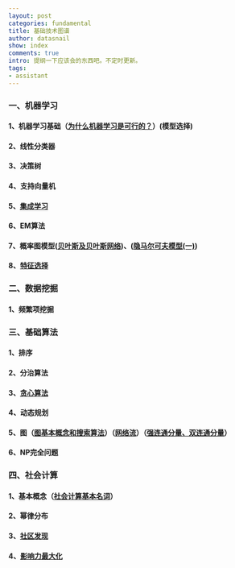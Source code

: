 ```yaml
---
layout: post
categories: fundamental
title: 基础技术图谱
author: datasnail
show: index
comments: true
intro: 提纲一下应该会的东西吧。不定时更新。
tags:
- assistant
---
```


### 一、机器学习 
#### 1、机器学习基础（[为什么机器学习是可行的？](/fundamental/2017/12/02/y_machine_learning_works.html)）(模型选择)
#### 2、线性分类器
#### 3、决策树
#### 4、支持向量机
#### 5、[集成学习](/fundamental/2018/06/27/machine_learning_01.html)
#### 6、EM算法
#### 7、概率图模型([贝叶斯及贝叶斯网络](/fundamental/2017/03/28/bayesian.html))、([隐马尔可夫模型(一)](/fundamental/2017/03/21/markovchain.html))
#### 8、[特征选择](/fundamental/2017/11/25/feature_engineering.html)
### 二、数据挖掘
#### 1、频繁项挖掘
### 三、基础算法
#### 1、排序
#### 2、分治算法
#### 3、[贪心算法](/fundamental/2018/07/01/algorithms_01.html)
#### 4、动态规划
#### 5、图（[图基本概念和搜索算法](/fundamental/2018/07/01/algorithms_graph.html)）（[网络流](/fundamental/2018/07/03/algorithms_graph_flow.html)）（[强连通分量、双连通分量](/fundamental/2018/07/05/algorithms_connected_component.html)）
#### 6、NP完全问题
### 四、社会计算
#### 1、基本概念（[社会计算基本名词](/fundamental/2016/10/23/social_computing_notions.html)）
#### 2、幂律分布
#### 3、[社区发现](/fundamental/2017/02/12/community_detection.html)
#### 4、[影响力最大化](/papers/2017/03/09/influence_maxization.html)